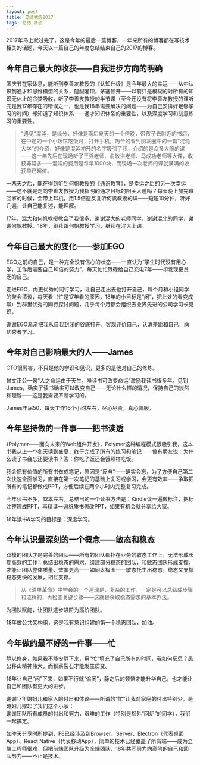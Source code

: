 ```yaml
---
layout: post
title: 总结我的2017
tags: 总结 原创
---
```


2017年马上就过完了，这是今年的最后一篇博客，一年来所有的博客都在写技术相关的话题，今天以一篇自己的年度总结结束自己的2017的博客。

## 今年自己最大的收获——自我进步方向的明确

国庆节在家休息，能听到李善友教授的《认知升级》是今年最大的幸运——从中认识到通才和思维模型的关系，醍醐灌顶，茅塞顿开——以前只是模糊的对所有的知识无休止的贪婪吸收，听了李善友教授的半节课（至今还没有将李善友教授的课听完是我17年存在的错误之一，也是我18年需要解决的问题——为自己安排好足够学习的时间）却知道了知识体系——通才知识体系的重要性，以及深度学习和刻意练习的重要性。

> “遇见”混沌，是缘分，好像是雨后夏天的一个傍晚，带孩子去附近的书店，在中途的一个小饭馆吃饭时，打开手机，巧合的看到朋友圈中的一篇“混沌大学”的介绍，好像是混沌初开的名字吸引了我，介绍的是众多大腕的课——这一年先后在现场听了王强老师、俞敏洪老师、马成功老师等大课，收获非常多——混沌的费用是每年1000块，而现场一次老师的课就满满的收获早已超值。

一两天之后，能在得到听到何帆教授的《通识教育》，是幸运之后的另一次幸运——这不就是走向李善友教授为我指明的通才目标的阳关大道吗？每天晚上加完班回家的时候，会带上耳机，用1.5倍速反复听何帆教授的课——短短10分钟，听好几遍，让自己能复述，能理解。

17年，混大和何帆教授教会了我很多，谢谢混大的老师同学，谢谢混北的同学，谢谢何帆教授。18年，继续跟何帆教授学习，继续在混大上课。


## 今年自己最大的变化——参加EGO

EGO之前的自己，是一种完全没有信心的状态——一直认为“学生时代没有用心学，工作后需要自己10倍的努力”，每天忙忙碌碌给自己充电7年——却发现更贫乏的自己。

走进EGO，向更优秀的同行学习，让自己走出去也打开自己，每个月和小组同学的聚会清谈，每天看（忙是17年看的原因，18年的小目标是“闲”，把此处的看变成聊）到群里优秀的同行探讨问题，几乎每个月都会组织去业界先进的公司学习长见识。

谢谢EGO渐渐把我从自我封闭的谷底打开，客观评价自己，认清差距和自己，向优秀者学习。


## 今年对自己影响最大的人——James

CTO很厉害，不只是他的学识和见识，更多的是他对自己的修炼。

曾文正公一句“人之命运由于天生，唯读书可改变命运”激励我读书很多年。见到James，确实了读书确实可以改变自己——无论什么样的情况，保持自己的淡然和理智——这是我需要不断学习的。

James年届50，每天工作16个小时左右，尽心尽责，真心佩服。


## 今年坚持做的一件事——把书读透

《Polymer——面向未来的Web组件开发》，Polymer这种编程模式很吸引我，这本书我从上一个冬天读到盛夏，终于完成了所有的练习和笔记——曾有朋友说：为什么读了书会忘还要读书？答：你吃了饭还会饿照样吃饭。

我会把有价值的所有书做成笔记，原因是“反刍”——确实会忘，为了方便自己第二次快速全面学习，直接在第一次笔记的基础上复习或学习，会更有效率——争取把所有的笔记都做成PPT，方便后续在两个小时内完整复习完成。

今年读书不多，12本左右。总结出的一个读书方法是：Kindle读一遍做标注，把标注整理成PPT，再精读一遍纸质书修改PPT，如果有机会就分享给大家。

18年读书&学习的目标是：深度学习。


## 今年认识最深刻的一个概念——敏态和稳态

双模的团队才是完善的团队——所有的团队都扑在业务的敏态工作上，无法形成长期高效的工作；总结出稳态的需求，组建部分稳态的团队，和敏态团队形成支撑，才能让团队整体质量、效率更高——如同太极图——敏态托生出稳态，稳态又支撑稳态更快的发展，相互支撑。

> 从《清单革命》中学会的一个道理是，复杂的工作，一定是可以总结成步骤和流程的，再检查关键步骤——这就是获取稳态需求的基本办法。

为团队赋能，让团队逐步进阶为高阶团队。

18年做公共架构组，这是我有意识组建的第一个稳态团队，加油。


## 今年做的最不好的一件事——忙

静以修身，如果我不能安静下来，用“忙”填充了自己所有的时间，我如何反思？愚公移山精神伟大，而积薪裂石才能发生质变。

18年让自己“闲”下来，如果不行就“偷闲”，静之后的顿悟才能升华自己，也才能让自己和团队有更大的进步。


谢谢17年媳妇儿和家人的付出和体谅——所谓的“忙”让我对家庭的付出特别少，是媳妇儿撑起了我们这个小家；  
谢谢团队所有成员的付出和努力，艰难的工作（特别是额外“回炉”的同学），我们一起搞定。


如昨天分享时所提到，FE已经涉及到Browser、Server、Electron（代表桌面App）、React Native（代表移动App），简单的技术已经覆盖了所有端——成为全端工程师很难，但把前端团队升级为全端团队，18年共同努力向高阶的自己和团队努力——不止是技术。
